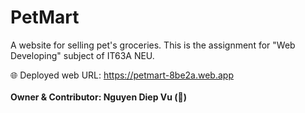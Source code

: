 # PetMart
A website for selling pet's groceries. This is the assignment for "Web Developing" subject of IT63A NEU.

🌐 Deployed web URL: https://petmart-8be2a.web.app<br><br>
<b>Owner & Contributor: Nguyen Diep Vu (🐸)
